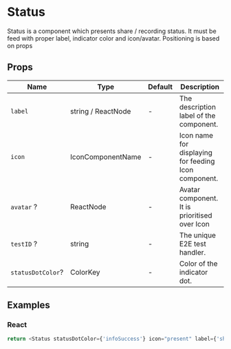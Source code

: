 # Status

Status is a component which presents share / recording status. It must be feed with proper label, indicator color and icon/avatar.
Positioning is based on props

## Props

| Name              | Type               | Default | Description                                          |
|-------------------|--------------------|---------|------------------------------------------------------|
| `label`           | string / ReactNode | -       | The description label of the component.              |
| `icon`            | IconComponentName  | -       | Icon name for displaying for feeding Icon component. |
| `avatar` ?        | ReactNode          | -       | Avatar component. It is prioritised over Icon        |
| `testID` ?        | string             | -       | The unique E2E test handler.                         |
| `statusDotColor`? | ColorKey           | -       | Color of the indicator dot.                          |

## Examples

### React

```javascript
return <Status statusDotColor={'infoSuccess'} icon="present" label={'sharing status label'} />;
```
